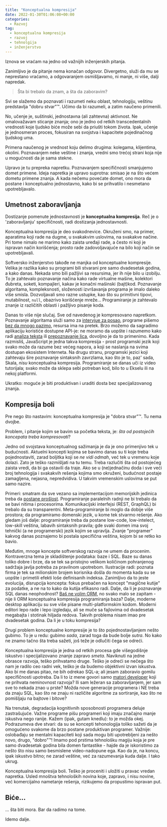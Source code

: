 ```yaml
---
title: "Konceptualna kompresija"
date: 2022-01-30T01:06:08+00:00
categories:
  - Razvoj
tag:
  - konceptualna kompresija
  - razvoj
  - tehnolgija
  - inženjerstvo
---
```


Iznova se vraćam na jedno od važnijih inženjerskih pitanja.

Zanimljivo je da pitanje nema konačan odgovor. Divergetno, služi da mu se neprestano vraćamo, a odgovaranjem osmišljavamo, ni manje, ni više, dalji napredak.

<!--more-->

> Šta bi trebalo da znam, a šta da zaboravim?

Svi se slažemo da poznavati i razumeti neku oblast, tehnologiju, veštinu predstavlja "dobru stvar"™. Učimo da bi razumeli, a zatim naučeno primenili.

No, učenje je, suštinski, jednostavna (ali zahtevna) aktivnost. Ne omalovažavam sticanje znanja; ono je jedno od retkih transcedentalnih vrednosti koje ljudsko biće može sebi da priušti tokom života. Ipak, učenje je jednosmeran proces, fokusiran na svojstva i kapacitete pojedinačnog ljudskog uma.

Primena naučenog je vrednost koju delimo drugima: kolegama, klijentima, okolini. Poznavanjem neke veštine i znanja, vredni smo trećoj strani koja nije u mogućnosti da je sama stekne.

Upravo je tu prepreka napretku. Poznavanjem specifičnosti smanjujemo domet primene. Ideja napretka je upravo suprotna: smisao je na što većem dometu primene znanja. A kada nečemu povećate domet, ono mora da postane i konceptualno jednostavno, kako bi se prihvatilo i nesmetano upotrebljavalo.

## Umetnost zaboravljanja

Dostizanje pomenute jednostavnosti je **konceptualna kompresija**. Reč je o 'zaboravljanju' specifičnosti, radi dostizanja jednostavnosti.

Konceptualna kompresija je deo svakodnevice. Okruženi smo, na primer, aparatima koji rade na dugme, u svakakvim uslovima, na svakakve načine. Pri tome nimalo ne marimo kako zaista uređaji rade, a često ni koji je ispravan način korišćenja; prosto rade zadovoljavajuće na bilo koji način se upotrebljavali.

Softversko inženjerstvo takođe ne manjka od konceptualne kompresije. Velika je razlika kako su programi bili stvarani pre samo dvadesetak godina, a kako danas. Nekada smo bili pažljivi sa resursima, jer ih nije bilo u izobilju. To je zahtevalo poznavanje načina kako rade virtualne mašine, kolektori đubreta, soketi, kompajleri, kakav je konačni mašinski (bajt)kod. Poznavanje algoritama, kompleksnosti, složenosti izvršavanja programa je imalo daleko više smisla. Dozvoljavali smo razne ustupke, kao što su primitivni tipovi, mutabilnost, `null`, obazrivo korišćenje mreže... Programiranje je zahtevalo znanje iz različitih oblasti i pažljivo pisanje koda.

Danas to više nije slučaj. Sve od navedenog je kompresovano napretkom. Poznavanje algoritama služi samo za [intervjue za posao](https://stopcodinginterviews.com), programe pišemo [bez da mnogo pazimo](https://oblac.rs/stilske-vezbe/), resursa ima na pretek. Brzo možemo da sagradimo aplikaciju koristiće dostupne API-je: ne moramo da uopšte i razumemo kako radi [analiza teksta](https://github.com/igr/parlo) ili [prepoznavanje lica](https://github.com/igr/hey-you), dovoljno je da to primenimo. Kada razmisliš, JavaScript je jedna takva kompresija - prost programski jezik koji svako može da razume bez većeg napora, a koji se naslanja na svima dostupan ekosistem Interneta. Na drugu stranu, programski jezici koji zahtevaju šire poznavanje sintaksnih zavrzlama, kao što je to, paz' sada, Skala, _nisu_ konceptualna kompresija. Programiranje se danas uči iz video tutorijala; svako može da sklepa sebi potreban kod, bilo to u Ekselu ili na nekoj platformi.

Ukratko: moguće je biti produktivan i uraditi dosta bez specijalizovanog znanja.

## Kompresija boli

Pre nego što nastavim: konceptualna kompresija je "dobra stvar"™. Tu nema dvojbe.

Problem, i pitanje kojim se bavim sa početka teksta, je: _šta od postojećih koncepata treba kompresovati_?

Jedno od svojstava konceptualnog sažimanja je da je ono primenjivo tek u budućnosti. Aktuelni koncepti kojima se bavimo danas su ti koje treba pojednostaviti, zarad boljitka koji se _ne vidi odmah_, već tek u vremenu koje dolazi. Zato je teško razmišljati na tu temu. Treba razlučiti šta od postojećeg zaista vredi, da bi ga ostavili da traje. Ako se u (ne)jednačinu doda i sve veći broj tehnologija i svakakvih rešenja kojima smo okruženi, budućnost postaje zamagljena, nejasna, nepredvidiva. U takvim vremenskim uslovima se put samo nazire.

Primeri: smatram da sve vezano sa implementacijom memorijskih jedinica treba da [postane prošlost](https://oblac.rs/volatile-nije-programiranje/). Programiranje paralelnih radnji ne bi trebalo da se bavi nitima i procesorima. Komunikacijski interfejsi (REST, GraphQL) bi trebalo da su transparentni. Meta-programiranje bi moglo da dobije više prostora; da programiramo domenski jezik, u kome tek stvarmo rešenje. Ako gledam još dalje: programiranje treba da postane low-code, low-intelect, low-skill veština, labavih sintaksnih pravila; gde svaki domen ima svoj tehnički (a ne programerski) jezik kojim se upravlja. Zvanje "programer" kakvog danas poznajemo bi postala specifična veština, kojom bi se retko ko bavio.

Međutim, mnoge koncepte softverskog razvoja ne umem da procenim. Kontraverzna tema je skladištenje podataka: baze i SQL. Baze su danas toliko dobre i brze, da se tek sa pristojno velikom količinom pohranjenog sadržaja javlja potreba za pravilnom upotrebom. Ilustracije radi: poznata firma je tek sa milionskim brojem korisnika došla do momenta kada su se uopšte i primetili efekti loše definisanih indeksa. Zanimljivo da to jeste evolucija, disrupcija koncepta: fokus prebačen na koncept "magične kutije" za podatke, a ne na to kako da kutija efikasno radi. Dalje, da li je poznavanje SQL danas neophodnost? [Baš ne volim ORM](https://oblac.rs/bas-bas-ne-volim-orm/), no svako malo se zapitam - nije li ORM konceptualna kompresija programiranja baza? Dalje, moderne desktop aplikaciju su sve više pisane multi-platformskim kodom. Moderni editori lepo rade i lepo izgledaju, ali se muče sa fajlovima od dvadesetak megabajta i stotinak hiljada redova. Takvih problema nisam imao pre dvadesetak godina. Da li je u toku kompresija?

Drugi problem konceptualne kompresije je to što pojednostavljanjem nešto gubimo. To je u redu: gubimo _sada_, zarad toga da bude bolje _sutra_. No kako ne znamo tačno šta treba sažeti, još teže je odlučiti čega se odreći.

Konceptualna kompresija je jedna od retkih procesa gde višegodišnje iskustvo i specijalizovano znanje zapravo _smeta_. Naviknuti na jedne obrasce razvoja, teško prihvatamo druge. Teško je odreći se nečega što nam je radilo ceo radni vek, teško je da budemo objektivni izvan iskustva. Ako bi me danas pitao, ne bih odrekao SQL-a; ali jesam zaboravio gomilu specifičnosti upotreba. Da li to iz mene govori samo [matori developer](https://oblac.rs/senor-don-kihot/) koji ne prihvata neminovnost razvoja? Ili sam ležeran sa zaboravljanjem, jer sam sve to nekada znao u prste? Možda nove generacije programera i NE treba da znaju SQL, kao što ne znaju ni različite algoritme za sortiranje, kao što ne pomišljaju na bajtove i bitove?

Na trenutak, degradacija kognitivnih sposobnosti programera deluje zastrašujuće. Važne programe pišu programeri koji imaju značajno manje iskustva nego ranije. Kažem (ipak, gutam knedlu): to je možda okej. Podrazumeva dve stvari: da su se koncepti tehonologija toliko sažeti da je omogućeno svakome da brzo postane produktivan programer. Važnije: oslobađaju se mentalni kapaciteti koji sada mogu biti upotrebljeni za nešto novo, drugo, "dobro"™! Imamo pod prstima tehnološku magiju koja je pre samo dvadesetak godina bila domen fantastike - hajde da je iskoristimo za nešto što nisu samo besmislene video-nadopune ega. Kao da je, na koncu, ipak iskustvo bitno; ne zarad veštine, već za razumevanja kuda dalje. I tako ukrug.

Konceptualna kompresija boli. Teško je proceniti i uložiti u pravac vredan napretka. Usled mnoštva tehnoloških novina koje, zapravo, i nisu novine, već komercijalno nametanje rešenja, rizikujemo da propustimo ispravan put.

## Biće...

... šta biti mora. Bar da radimo na tome.

Idemo dalje.

